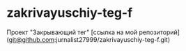 # zakrivayuschiy-teg-f
Проект "Закрывающий тег"
[ссылка на мой репозиторий] (git@github.com:jurnalist27999/zakrivayuschiy-teg-f.git)
